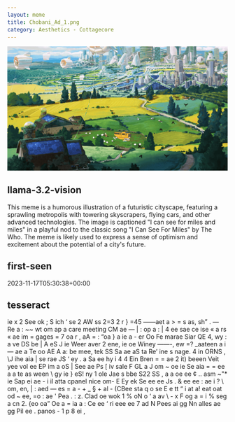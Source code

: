```yaml
---
layout: meme
title: Chobani_Ad_1.png
category: Aesthetics - Cottagecore
---
```


<div markdown="0"><a href="Chobani_Ad_1.png"><img class="photo" src="Chobani_Ad_1.png" /></a>

<h2>llama-3.2-vision</h2>
<p title="Llama-3.2-Vision-11B is a really good model that probably gets the visual details right but doesn't understand literary or media references, and often fails to accurately represent the physical arrangement of objects and the implied relationships between the objects.">This meme is a humorous illustration of a futuristic cityscape, featuring a sprawling metropolis with towering skyscrapers, flying cars, and other advanced technologies. The image is captioned &quot;I can see for miles and miles&quot; in a playful nod to the classic song &quot;I Can See For Miles&quot; by The Who. The meme is likely used to express a sense of optimism and excitement about the potential of a city&#x27;s future.</p>

<h2>first-seen</h2>
<p title="Because Git doesn't preserve file modification times, this metadata file contains the file's modification time when it was added to the library.">2023-11-17T05:30:38+00:00</p>

<h2>tesseract</h2>
<p title="Tesseract is often terrible and just gives a lot of nonsense characters, but it used to be the state of the art, and usually it is better at correctly representing text than llama-3.2-vision-11b.">ie x 2 See ok ; S ich ‘ se 2 AW ss 2=3 2 r &#125; =45 ——aet a &gt; = s as, sh” . — Re a : ~~ wt om ap a care meeting CM ae — | : op a : | 4 ee sae ce ise « a rs « ae im = gages = 7 oa r , aA = : “oa &#125; a ie a - er Oo Fe marae Siar QE 4, wy : a ve DS be | A eS J ie Weer aver 2 ene, ie oe Winey ——-, ew =? _aateen a i — ae a Te oo AE A a: be mee, tek SS Sa ae aS ta Re’ ine s nage. 4 in ORNS , \J ihe aia | se rae JS ‘ ey . a Sa ee hy i 4 4 Ein Bren = = ae 2 it) beeen Veit yee vol ee EP im a oS | See ae Ps [ iv sale F GL a J om ~ oe ie Se aia = = ee a a te as ween \ gy ie &#125; eS! ny 1 ole Jae s bbe S22 SS , a a oe ee ¢ .. asm ~&quot;* ie Sap ei ae - i il atta cpanel nice om- E Ey ek Se ee ee Js .  &amp; ee ee : ae i ? \ om, en, | : aed — es = a - + _ § + al - (CBee sta q o se E e tt “ i at a! eat oat od ~ ee, =o : ae &#x27; Pea . : z. Clad oe wok 1 % oN o ‘ a av \ - x F og a = i % seg a cn 2. &#123;eo oa” Oe a = ia a : Ce ee ‘ ri eee ee 7 ad N Pees ai gg Nn alles ae gg Pil ee . panos - 1 p 8 ei ,</p>

</div>

